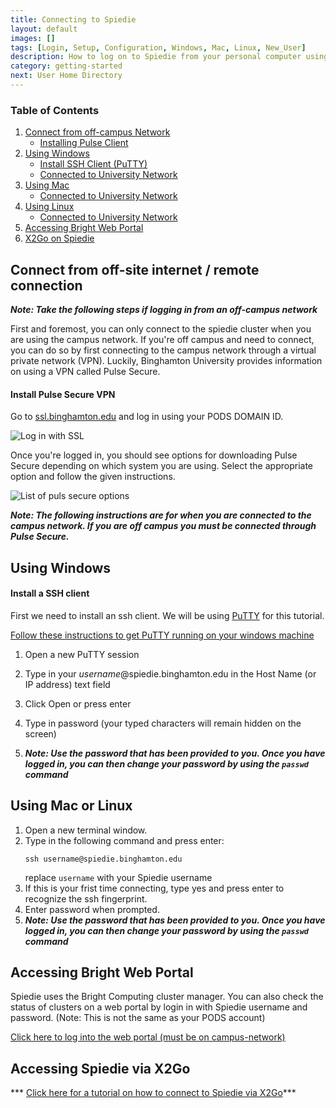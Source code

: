```yaml
---
title: Connecting to Spiedie
layout: default
images: []
tags: [Login, Setup, Configuration, Windows, Mac, Linux, New_User]
description: How to log on to Spiedie from your personal computer using various operating systems.
category: getting-started
next: User Home Directory
---
```



### Table of Contents  

 1. [Connect from off-campus Network](#off_campus)
     * [Installing Pulse Client](#vpn)
 2. [Using Windows](#using_windows)  
     * [Install SSH Client \(PuTTY\)](#windows_ssh) 
     * [Connected to University Network](#using_windows)  
 3. [Using Mac](#using_mac)
     * [Connected to University Network](#using_mac) 
 4. [Using Linux](#using_linux)  
     * [Connected to University Network](#using_linux)  
 5. [Accessing Bright Web Portal](#bright_web)
 6. [X2Go on Spiedie](#x2go)



## <a name="off_campus"></a>Connect from off-site internet / remote connection 

***Note: Take the following steps if logging in from an off-campus network***

First and foremost, you can only connect to the spiedie cluster when you are using the campus network. If you're off campus and need to connect, you can do so by first connecting to the campus network through a virtual private network (VPN). Luckily, Binghamton University provides information on using a VPN called Pulse Secure.

#### <a name="vpn"></a> Install Pulse Secure VPN

Go to <a href="https://ssl.binghamton.edu" target = "_blank">ssl.binghamton.edu</a> and log in using your PODS DOMAIN ID. 

![Log in with SSL](../assets/images/connect-to-spiedie/logging_in-ssl.png)

Once you're logged in, you should see options for downloading Pulse Secure depending on which system you are using. Select the appropriate option and follow the given instructions.

![List of puls secure options](../assets/images/connect-to-spiedie/logging_in_pulse.png)


***Note: The following instructions are for when you are connected to the campus network. If you are off campus you must be connected through Pulse Secure.***




## <a name="using_windows"></a> Using Windows


#### <a name="windows_ssh"> </a>Install a SSH client

First we need to install an ssh client. We will be using <a href="https://www.putty.org" target="_blank">PuTTY</a> for this tutorial. 

<a href="https://www.ssh.com/ssh/putty/windows/install" target="_blank">Follow these instructions to get PuTTY running on your windows machine</a>
   
1. Open a new PuTTY session
2. Type in your *username*@spiedie.binghamton.edu in the Host Name (or IP address) text field 
	
	<!--- (Add image of putty terminal to help user)
	(image#1)
	Caption: putty log in --->
3. Click Open or press enter
4. Type in password (your typed characters will remain hidden on the screen)
5. ***Note: Use the password that has been provided to you. Once you have logged in, you can then change your password by using the `passwd` command***

 



## <a name="using_mac"> </a> Using Mac or Linux <a name="using_linux"> </a>


1. Open a new terminal window.
2. Type in the following command and press enter:
	``` shell
	ssh username@spiedie.binghamton.edu
	```
	replace `username` with your Spiedie username
3. If this is your frist time connecting, type yes and press enter to recognize the ssh fingerprint.
4. Enter password when prompted.
5. ***Note: Use the password that has been provided to you. Once you have logged in, you can then change your password by using the `passwd` command***





## <a name="bright_web"></a> Accessing Bright Web Portal
Spiedie uses the Bright Computing cluster manager. You can also check the status of clusters on a web portal by login in with Spiedie username and password. (Note: This is not the same as your PODS account)

<a href="https://spiedie.binghamton.edu/userportal/" target="_blank">Click here to log into the web portal (must be on campus-network)</a>

## <a name="x2go"></a> Accessing Spiedie via X2Go

*** [Click here for a tutorial on how to connect to Spiedie via X2Go](x2go_spiedie.html)***
